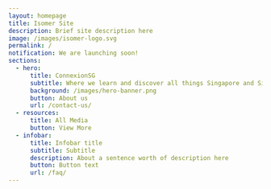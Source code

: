 ```yaml
---
layout: homepage
title: Isomer Site
description: Brief site description here
image: /images/isomer-logo.svg
permalink: /
notification: We are launching soon!
sections:
  - hero:
      title: ConnexionSG
      subtitle: Where we learn and discover all things Singapore and Singaporean!
      background: /images/hero-banner.png
      button: About us
      url: /contact-us/
  - resources:
      title: All Media
      button: View More
  - infobar:
      title: Infobar title
      subtitle: Subtitle
      description: About a sentence worth of description here
      button: Button text
      url: /faq/
---
```

